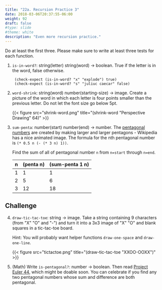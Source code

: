 ```yaml
---
title: "22a. Recursion Practice 3"
date: 2018-03-06T20:37:55-06:00
weight: 92
draft: false
#type: slide
#theme: white
description: "Even more recursion practice."
---
```


Do at least the first three. 
Please make sure to write at least three tests for each function.

1. `is-in-word?`: string(letter) string(word) -> boolean. True if the letter is in the word, false otherwise.

        (check-expect (is-in-word? "x" "explode") true)
        (check-expect (is-in-word? "s" "juliuc caecar" false)

2. `word-shrink`: string(word) number(starting-size) -> image. Create a picture of the word in which each letter is four points smaller than the previous letter. Do not let the font size go below 5pt.

     {{< figure src="shrink-word.png" title="(shrink-word \"Perspective Drawing\" 64)" >}}

3. `sum-penta`: number(start) number(end) -> number. The [pentagonal numbers](https://en.wikipedia.org/wiki/Pentagonal_number) are created by making larger and larger pentagons - Wikipedia has a nice animated image. The formula for the nth pentagonal number is `(* 0.5 n (- (* 3 n) 1))`. 

    Find the sum of all of pentagonal number `n` from `n=start` through `n=end`. 
    
    | n | (penta n) | (sum-penta 1 n) |
    |---|-----------|-----------------|
    | 1 | 1         |     1           |
    | 2 | 5         |     6           |
    | 3 | 12        |    18           |
     
## Challenge

4. `draw-tic-tac-toe`: string -> image. Take a string containing 9 characters (from "X" "O" and "-") and turn it into a 3x3 image of "X" "O" and blank squares in a tic-tac-toe board.

    Hint: You will probably want helper functions `draw-one-space` and `draw-one-line`. 

    {{< figure src="tictactoe.png" title="(draw-tic-tac-toe \"XXOO-OOXX\")" >}}


5. (Math) Write `is-pentagonal?`: number -> boolean. Then read [Project Euler 44](https://projecteuler.net/index.php?section=problems&id=44), which might be doable soon. You can celebrate if you find any two pentagonal numbers whose sum and difference are both pentagonal.


